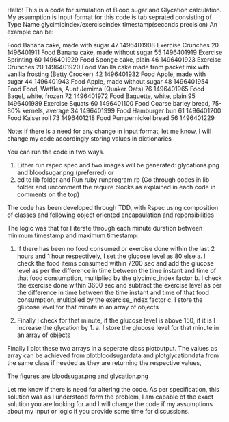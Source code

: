 Hello! This is a code for simulation of Blood sugar and Glycation calculation.
My assumption is Input format for this code is tab seprated consisting of Type  Name  glycimicindex/exerciseindex timestamp(seconds precision) 
An example can be:

Food	Banana cake, made with sugar	47	1496401908
Exercise	Crunches	20	1496401911
Food	Banana cake, made without sugar	55	1496401919
Exercise	Sprinting	60	1496401929
Food	Sponge cake, plain	46	1496401923
Exercise	Crunches	20	1496401920
Food	Vanilla cake made from packet mix with vanilla frosting (Betty Crocker)	42	1496401932
Food	Apple, made with sugar	44	1496401943
Food	Apple, made without sugar	48	1496401954
Food	Food, Waffles, Aunt Jemima (Quaker Oats)	76	1496401965
Food	Bagel, white, frozen	72	1496401972
Food	Baguette, white, plain	95	1496401989
Exercise	Squats	60	1496401100
Food	Coarse barley bread, 75-80% kernels, average	34	1496401999
Food	Hamburger bun	61	1496401200
Food	Kaiser roll	73	1496401218
Food	Pumpernickel bread	56	1496401229

Note: If there is a need for any change in input format, let me know, I will change my code accordingly storing values in dictionaries

You can run the code in two ways.

1. Either run rspec spec and two images will be generated: glycations.png and bloodsugar.png (preferred)
  or 
2. cd to lib folder and Run ruby runprogram.rb (Go through codes in lib folder and uncomment the require blocks as explained in each code in comments on the top)


The code has been developed through TDD, with Rspec using composition of classes and following object oriented encapsulation and reponsibilities 


The logic was that for I iterate through each minute duration between minimum timestamp and maximum timestamp:
  1. If there has been no food consumed or exercise done within the last 2 hours and 1 hour respectively, I set the glucose level as 80
  else
    a. I check the food items consumed within 7200 sec and add the glucose level as per the difference in time between the time instant and time of that food consumption, multiplied by the glycimic_index factor
    b. I check the exercise done within 3600 sec and subtract the exercise level as per the difference in time between the time instant and time of that food consumption, multiplied by the exercise_index factor
    c. I store the glucose level for that minute in an array of objects
  
2. Finally I check for that minute, if the glucose level is above 150, if it is I increase the glycation by 1.
   a. I store the glucose level for that minute in an array of objects
  
Finally I plot these two arrays in a seperate class plotoutput. The values as array can be achieved from plotbloodsugardata and plotglycationdata from the same class if needed as they are returning the respective values,

The figures are bloodsugar.png and glycation.png

Let me know if there is need for altering the code. As per specification, this solution was as I understood form the problem,  I am capable of the exact solution you are looking for and I will change the code if my assumptions about my input or logic if you provide some time for discussions.


  
  
  
